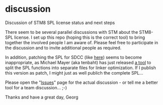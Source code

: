 # discussion
Discussion of STM8 SPL license status and next steps

There seem to be several parallel discussions with STM about the STM8-SPL license. I set up this repo (hoping this is the correct tool) to bring together the involved people I am aware of. Please feel free to participate in the discussion and to invite additional people as required.

In addition, patching the SPL for SDCC (like [here](https://github.com/gicking/STM8-SPL_SDCC_patch)) seems to become inappropriate, as Michael Mayer (aka tenbaht) has just released [a tool](https://github.com/tenbaht/spl-splitter) to split the SPL functions into separate files for linker optimization. If I publish this version as patch, I might just as well publich the complete SPL... 

Please open the "[Issues](https://github.com/STM8-SPL-license/discussion/issues)" page for the actual discussion - or tell me a better tool for a team discussion...  ;-)

Thanks and have a great day,
Georg
